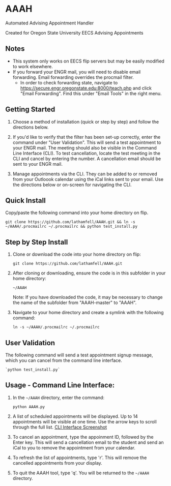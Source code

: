 # AAAH

Automated Advising Appointment Handler

Created for Oregon State University EECS Advising Appointments

## Notes
- This system only works on EECS flip servers but may be easily modified to work elsewhere.
- If you forward your ENGR mail, you will need to disable email forwarding. Email forwarding overrides the procmail filter.
    - In order to check forwarding state, navigate to https://secure.engr.oregonstate.edu:8000/teach.php and click "Email Forwarding". Find this under "Email Tools" in the right menu.   

## Getting Started
1. Choose a method of installation (quick or step by step) and follow the directions below.

2. If you'd like to verify that the filter has been set-up correctly, enter the command under "User Validation". This will send a test appointment to your ENGR mail. The meeting should also be visible in the Command Line Interface (CLI). To test cancellation, locate the test meeting in the CLI and cancel by entering the number. A cancellation email should be sent to your ENGR mail.
 
3. Manage appointments via the CLI. They can be added to or removed from your Outloook calendar using the iCal links sent to your email. Use the directions below or on-screen for navigating the CLI.

## Quick Install

Copy/paste the following command into your home directory on flip.

    git clone https://github.com/lathamfell/AAAH.git && ln -s ~/AAAH/.procmailrc ~/.procmailrc && python test_install.py

## Step by Step Install

1. Clone or download the code into your home directory on flip:

    `git clone https://github.com/lathamfell/AAAH.git`

2. After cloning or downloading, ensure the code is in this subfolder in your home directory:

    `~/AAAH`

    Note: If you have downloaded the code, it may be necessary to change the name of the subfolder from "AAAH-master" to "AAAH".

3. Navigate to your home directory and create a symlink with the following command:

    `ln -s ~/AAAH/.procmailrc ~/.procmailrc`
    
## User Validation

The following command will send a test appointment signup message, which you can cancel from the command line interface.

    `python test_install.py`
    

## Usage - Command Line Interface:

1. In the `~/AAAH` directory, enter the command:

    `python AAAH.py`

2. A list of scheduled appointments will be displayed. Up to 14 appointments will be visible at one time. Use the arrow keys to scroll through the full list.                                                                                                                                                                                                                                  [CLI Interface Screenshot](/CLI_Sreenshot.png)

3. To cancel an appointment, type the appoinment ID, followed by the Enter key. This will send a cancellation email to the student and send an iCal to you to remove the appointment from your calendar.

4. To refresh the list of appointments, type 'r'. This will remove the cancelled appointments from your display.

5. To quit the AAAH tool, type 'q'. You will be returned to the `~/AAAH` directory.
